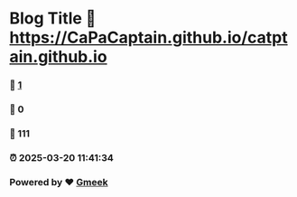# Blog Title :link: https://CaPaCaptain.github.io/catptain.github.io 
### :page_facing_up: [1](https://CaPaCaptain.github.io/catptain.github.io/tag.html) 
### :speech_balloon: 0 
### :hibiscus: 111 
### :alarm_clock: 2025-03-20 11:41:34 
### Powered by :heart: [Gmeek](https://github.com/Meekdai/Gmeek)
